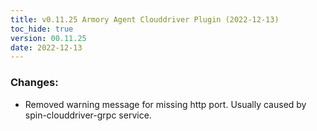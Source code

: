 ```yaml
---
title: v0.11.25 Armory Agent Clouddriver Plugin (2022-12-13)
toc_hide: true
version: 00.11.25
date: 2022-12-13
---
```


### Changes: 
* Removed warning message for missing http port. Usually caused by spin-clouddriver-grpc service.


